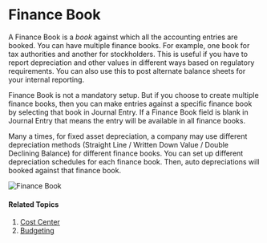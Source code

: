 <!-- add-breadcrumbs -->
# Finance Book

A Finance Book is a *book* against which all the accounting entries are booked. You can have multiple finance books. For example, one book for tax authorities and another for stockholders. This is useful if you have to report depreciation and other values in different ways based on regulatory requirements. You can also use this to post alternate balance sheets for your internal reporting.

Finance Book is not a mandatory setup. But if you choose to create multiple finance books, then you can make entries against a specific finance book by selecting that book in Journal Entry. If a Finance Book field is blank in Journal Entry that means the entry will be available in all finance books.

Many a times, for fixed asset depreciation, a company may use different depreciation methods (Straight Line / Written Down Value / Double Declining Balance) for different finance books. You can set up different depreciation schedules for each finance book. Then, auto depreciations will booked against that finance book.

<img class="screenshot" alt="Finance Book" src="{{docs_base_url}}/assets/img/accounts/finance-book.png">

#### Related Topics
1. [Cost Center](/docs/user/manual/en/accounts/cost-center)
1. [Budgeting](/docs/user/manual/en/accounts/budgeting)
